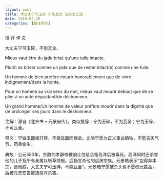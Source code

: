 ```yaml
---
layout: post
title: 大丈夫宁可玉碎 不能瓦全 法文怎么説
date: 2010-05-20
categories: [翻译赏析]  
---
```


推 荐 译 文

大丈夫宁可玉碎，不能瓦全。

Mieux vaut être du jade brisé qu'une tuile intacte.

Plutôt se briser comme un jade que de rester intact(e) comme une tuile.

Un homme de bien préfère mourir honorablement que de vivre indignement/dans la honte.

Pour un homme au vrai sens du mot, mieux vaut mourir debout que de se plier à un acte dégradant/de déshonneur.

Un grand homme/Un homme de valeur préfère mourir dans la dignité que de prolonger ses jours dans le déshonneur.

注解：源自《北齐书 • 元景安传》。类似措辞：宁为玉碎，不为瓦全；宁为玉碎，不可瓦全。

释义：宁做玉器被打碎，不做瓦器而保全。比喻宁愿为正义事业牺牲，不愿丧失气节，苟且偷生。

典故：公元550年，东魏的孝静帝被迫让位给丞相高洋后被毒死。高洋同时还杀害他的儿子及所有亲属以斩草除根。后扬言杀他的远房宗族。元景皓表示“岂得弃本宗，逐他姓，大丈夫宁可玉碎，不能瓦全”。元景皓宁愿被杀头也不愿改元姓高，后被元景安告密遭高洋杀害。
